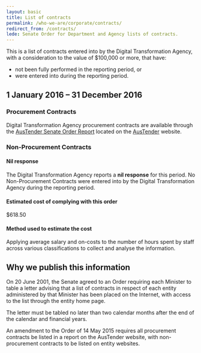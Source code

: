 ```yaml
---
layout: basic
title: List of contracts
permalink: /who-we-are/corporate/contracts/
redirect_from: /contracts/
lede: Senate Order for Department and Agency lists of contracts.
---
```


This is a list of contracts entered into by the Digital Transformation Agency, with a consideration to the value of $100,000 or more, that have:

* not been fully performed in the reporting period, or
* were entered into during the reporting period.

## 1 January 2016 – 31 December 2016

### Procurement Contracts

Digital Transformation Agency procurement contracts are available through the [AusTender Senate Order Report](https://www.tenders.gov.au/?event=public.senateOrder.list) located on the [AusTender](https://www.tenders.gov.au/) website.

### Non-Procurement Contracts

#### Nil response

The Digital Transformation Agency reports a **nil response** for this period. No Non-Procurement Contracts were entered into by the Digital Transformation Agency during the reporting period.

#### Estimated cost of complying with this order

$618.50

#### Method used to estimate the cost

Applying average salary and on-costs to the number of hours spent by staff across various classifications to collect and analyse the information.

## Why we publish this information

On 20 June 2001, the Senate agreed to an Order requiring each Minister to table a letter advising that a list of contracts in respect of each entity administered by that Minister has been placed on the Internet, with access to the list through the entity home page.

The letter must be tabled no later than two calendar months after the end of the calendar and financial years.

An amendment to the Order of 14 May 2015 requires all procurement contracts be listed in a report on the AusTender website, with non-procurement contracts to be listed on entity websites.
